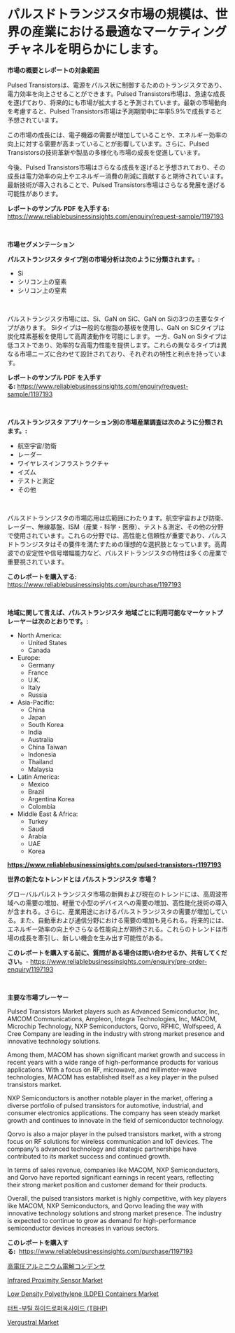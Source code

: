 <p><h1>パルスドトランジスタ市場の規模は、世界の産業における最適なマーケティングチャネルを明らかにします。</h1></p><p><strong>市場の概要とレポートの対象範囲</strong></p>
<p><p>Pulsed Transistorsは、電源をパルス状に制御するためのトランジスタであり、電力効率を向上させることができます。Pulsed Transistors市場は、急速な成長を遂げており、将来的にも市場が拡大すると予測されています。最新の市場動向を考慮すると、Pulsed Transistors市場は予測期間中に年率5.9%で成長すると予想されています。</p><p>この市場の成長には、電子機器の需要が増加していることや、エネルギー効率の向上に対する需要が高まっていることが影響しています。さらに、Pulsed Transistorsの技術革新や製品の多様化も市場の成長を促進しています。</p><p>今後、Pulsed Transistors市場はさらなる成長を遂げると予想されており、その成長は電力効率の向上やエネルギー消費の削減に貢献すると期待されています。最新技術が導入されることで、Pulsed Transistors市場はさらなる発展を遂げる可能性があります。</p></p>
<p><strong>レポートのサンプル PDF を入手する:</strong> <a href="https://www.reliablebusinessinsights.com/enquiry/request-sample/1197193">https://www.reliablebusinessinsights.com/enquiry/request-sample/1197193</a></p>
<p>&nbsp;</p>
<p><strong>市場セグメンテーション</strong></p>
<p><strong>パルストランジスタ タイプ別の市場分析は次のように分類されます。:</strong></p>
<p><ul><li>Si</li><li>シリコン上の窒素</li><li>シリコン上の窒素</li></ul></p>
<p>&nbsp;</p>
<p><p>パルストランジスタ市場には、Si、GaN on SiC、GaN on Siの3つの主要なタイプがあります。 Siタイプは一般的な樹脂の基板を使用し、GaN on SiCタイプは炭化珪素基板を使用して高周波動作を可能にします。 一方、GaN on Siタイプは低コストであり、効率的な高電力性能を提供します。これらの異なるタイプは異なる市場ニーズに合わせて設計されており、それぞれの特性と利点を持っています。</p></p>
<p><strong>レポートのサンプル PDF を入手する:</strong>&nbsp;<a href="https://www.reliablebusinessinsights.com/enquiry/request-sample/1197193">https://www.reliablebusinessinsights.com/enquiry/request-sample/1197193</a></p>
<p>&nbsp;</p>
<p><strong> パルストランジスタ アプリケーション別の市場産業調査は次のように分類されます。:</strong></p>
<p><ul><li>航空宇宙/防衛</li><li>レーダー</li><li>ワイヤレスインフラストラクチャ</li><li>イズム</li><li>テストと測定</li><li>その他</li></ul></p>
<p>&nbsp;</p>
<p><p>パルスドトランジスタの市場応用は広範囲にわたります。航空宇宙および防衛、レーダー、無線基盤、ISM（産業・科学・医療）、テスト＆測定、その他の分野で使用されています。これらの分野では、高性能と信頼性が重要であり、パルスドトランジスタはその要件を満たすための理想的な選択肢となっています。高周波での安定性や信号増幅能力など、パルスドトランジスタの特性は多くの産業で重要視されています。</p></p>
<p><strong>このレポートを購入する:</strong>&nbsp; <a href="https://www.reliablebusinessinsights.com/purchase/1197193">https://www.reliablebusinessinsights.com/purchase/1197193</a></p>
<p>&nbsp;</p>
<p><strong>地域に関して言えば、パルストランジスタ 地域ごとに利用可能なマーケットプレーヤーは次のとおりです。:</strong></p>
<p><ul>
    <li>
        North America:
        <ul>
            <li>United States</li>
            <li>Canada</li>
        </ul>
    </li>
    <li>
        Europe:
        <ul>
            <li>Germany</li>
            <li>France</li>
            <li>U.K.</li>
            <li>Italy</li>
            <li>Russia</li>
        </ul>
    </li>
    <li>
        Asia-Pacific:
        <ul>
            <li>China</li>
            <li>Japan</li>
            <li>South Korea</li>
            <li>India</li>
            <li>Australia</li>
            <li>China Taiwan</li>
            <li>Indonesia</li>
            <li>Thailand</li>
            <li>Malaysia</li>
        </ul>
    </li>
    <li>
        Latin America:
        <ul>
            <li>Mexico</li>
            <li>Brazil</li>
            <li>Argentina Korea</li>
            <li>Colombia</li>
        </ul>
    </li>
    <li>
        Middle East & Africa:
        <ul>
            <li>Turkey</li>
            <li>Saudi</li>
            <li>Arabia</li>
            <li>UAE</li>
            <li>Korea</li>
        </ul>
    </li>
    </ul></p>
<p><strong><a href="https://www.reliablebusinessinsights.com/pulsed-transistors-r1197193">https://www.reliablebusinessinsights.com/pulsed-transistors-r1197193</a></strong>&nbsp;</p>
<p><strong>世界の新たなトレンドとは パルストランジスタ 市場？</strong></p>
<p><p>グローバルパルストランジスタ市場の新興および現在のトレンドには、高周波帯域への需要の増加、軽量で小型のデバイスへの需要の増加、高性能化技術の導入が含まれる。さらに、産業用途におけるパルストランジスタの需要が増加している。また、自動車および通信分野における需要の増加も見られる。将来的には、エネルギー効率の向上やさらなる性能向上が期待される。これらのトレンドは市場の成長を牽引し、新しい機会を生み出す可能性がある。</p></p>
<p><strong>このレポートを購入する前に、質問がある場合は問い合わせるか、共有してください。</strong>- <a href="https://www.reliablebusinessinsights.com/enquiry/pre-order-enquiry/1197193">https://www.reliablebusinessinsights.com/enquiry/pre-order-enquiry/1197193</a></p>
<p>&nbsp;</p>
<p><strong>主要な市場プレーヤー</strong></p>
<p><p>Pulsed Transistors Market players such as Advanced Semiconductor, Inc, AMCOM Communications, Ampleon, Integra Technologies, Inc, MACOM, Microchip Technology, NXP Semiconductors, Qorvo, RFHIC, Wolfspeed, A Cree Company are leading in the industry with strong market presence and innovative technology solutions.</p><p>Among them, MACOM has shown significant market growth and success in recent years with a wide range of high-performance products for various applications. With a focus on RF, microwave, and millimeter-wave technologies, MACOM has established itself as a key player in the pulsed transistors market.</p><p>NXP Semiconductors is another notable player in the market, offering a diverse portfolio of pulsed transistors for automotive, industrial, and consumer electronics applications. The company has seen steady market growth and continues to innovate in the field of semiconductor technology.</p><p>Qorvo is also a major player in the pulsed transistors market, with a strong focus on RF solutions for wireless communication and IoT devices. The company's advanced technology and strategic partnerships have contributed to its market success and continued growth.</p><p>In terms of sales revenue, companies like MACOM, NXP Semiconductors, and Qorvo have reported significant earnings in recent years, reflecting their strong market position and customer demand for their products.</p><p>Overall, the pulsed transistors market is highly competitive, with key players like MACOM, NXP Semiconductors, and Qorvo leading the way with innovative technology solutions and strong market presence. The industry is expected to continue to grow as demand for high-performance semiconductor devices increases in various sectors.</p></p>
<p><strong>このレポートを購入する:</strong>&nbsp;&nbsp;<a href="https://www.reliablebusinessinsights.com/purchase/1197193">https://www.reliablebusinessinsights.com/purchase/1197193</a></p>
<p><p><a href="https://github.com/decker5351/Market-Research-Report-List-1/blob/main/197920694743.md">高電圧アルミニウム電解コンデンサ</a></p><p><a href="https://issuu.com/reportprime-2/docs/infrared-proximity-sensor-market-size-2030.pptx">Infrared Proximity Sensor Market</a></p><p><a href="https://github.com/mharielmesa/Market-Research-Report-List-3/blob/main/low-density-polyethylene-ldpe-containers-market.md">Low Density Polyethylene (LDPE) Containers Market</a></p><p><a href="https://github.com/widodosean92/Market-Research-Report-List-1/blob/main/402447286382.md">터트-부틸 하이드로퍼옥사이드 (TBHP)</a></p><p><a href="https://github.com/dringals/Market-Research-Report-List-4/blob/main/vergustral-market.md">Vergustral Market</a></p></p>